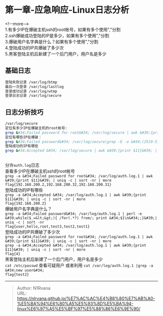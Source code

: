 # 第一章-应急响应-Linux日志分析

  
  
&lt;!--more--&gt;  
1.有多少IP在爆破主机ssh的root帐号，如果有多个使用&#34;,&#34;分割  
2.ssh爆破成功登陆的IP是多少，如果有多个使用&#34;,&#34;分割  
3.爆破用户名字典是什么？如果有多个使用&#34;,&#34;分割  
4.登陆成功的IP共爆破了多少次  
5.黑客登陆主机后新建了一个后门用户，用户名是多少  
## 基础日志  
```bash  
登陆失败记录 /var/log/btmp  
最后一次登录 /var/log/lastlog  
登录成功记录 /var/log/wtmp  
登录日志记录 /var/log/secure  
```  
## 日志分析技巧  
```bash  
/var/log/secure  
定位有多少IP在爆破主机的root帐号:  
grep &#34;Failed password for root&#34; /var/log/secure | awk &#39;{print $11}&#39; | sort | uniq -c | sort -nr | more  
定位有哪些IP在爆破：  
grep &#34;Failed password&#34; /var/log/secure|grep -E -o &#34;(25[0-5]|2[0-4][0-9]|[01]?[0-9][0-9]?)\.(25[0-5]|2[0-4][0-9]|[01]?[0-9][0-9]?)\.(25[0-5]|2[0-4][0-9]|[01]?[0-9][0-9]?)\.(25[0-5]|2[0-4][0-9]|[01]?[0-9][0-9]?)&#34;|uniq -c  
登陆成功的IP有哪些  
grep &#34;Accepted &#34; /var/log/secure | awk &#39;{print $11}&#39; | sort | uniq -c | sort -nr | more  
  
```  
分许`auth.log`日志  
查看多少IP在爆破主机ssh的root帐号  
`grep -a &#34;Failed password for root&#34; /var/log/auth.log.1 | awk &#39;{print $11}&#39; | uniq -c | sort -nr | more`  
`flag{192.168.200.2,192.168.200.32,192.168.200.31}`  
登陆成功的IP有哪些  
`grep -a &#34;Accepted &#34; /var/log/auth.log.1 | awk &#39;{print $11}&#39; | uniq -c | sort -nr | more`  
`flag{192.168.200.2}`  
爆破用户名字典是什么？  
`grep -a &#34;Failed password&#34; /var/log/auth.log.1 | perl -e &#39;while($_=&lt;&gt;){ /for(.*?) from/; print &#34;$1\n&#34;;}&#39;| uniq -c | sort -nr`  
`flag{user,hello,root,test3,test2,test1}`  
登陆成功的IP共爆破了多少次  
`grep -a &#34;Failed password for root&#34; /var/log/auth.log.1 | awk &#39;{print $11}&#39; | uniq -c | sort -nr | more`  
`grep -a &#34;Accepted &#34; /var/log/auth.log.1 | awk &#39;{print $11}&#39; | uniq -c | sort -nr | more`  
`flag{4}`  
黑客登陆主机后新建了一个后门用户，用户名是多少  
`cat /etc/passwd` 查看可疑用户 或者利用 `cat /var/log/auth.log.1 |grep -a &#34;new user&#34;`  
`flag{test2}`  

---

> Author: N1Rvana  
> URL: https://nlrvana.github.io/%E7%AC%AC%E4%B8%80%E7%AB%A0-%E5%BA%94%E6%80%A5%E5%93%8D%E5%BA%94-linux%E6%97%A5%E5%BF%97%E5%88%86%E6%9E%90/  

